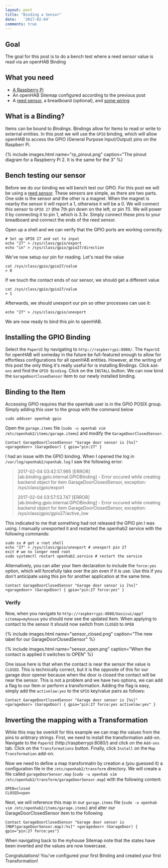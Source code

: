 ```yaml
---
layout: post
title: "Binding a Sensor"
date:   '2017-02-04'
comments: true
---
```

## Goal
The goal for this post is to do a bench test where a reed sensor value is read via an openHAB Binding

## What you need
* <a href="http://amzn.to/2lW0OJz">A Raspberry Pi</a>
* An openHAB Sitemap configured according to the previous post
* A [reed sensor](http://amzn.to/2kKoXhj), a breadboard (optional), and <a href="http://amzn.to/2kKiiUp">some wiring</a>

## What is a Binding?
Items can be bound to *Bindings*.  Bindings allow for Items to read or write to external entities.  In this post we will use the `GPIO` binding, which will allow openHAB to access the GPIO (General Purpose Input/Output) pins on the Raspberr Pi.

{% include images.html name="rp_pinout.png" caption="The pinout diagram for a Raspberry Pi 2.  It is the same for the 3" %}

## Bench testing our sensor
Before we do our binding we will bench test our GPIO.  For this post we will be using a [reed sensor](http://amzn.to/2l7d1XB).  These sensors are simple, as there are two parts.  One side is the sensor and the other is a magnet.  When the magnet is nearby the sensor it will report a 1, otherwise it will be a 0.  We will connect this sensor to `GPIO 27` (the 7th pin down on the left, or pin 11).  We will power it by connecting it to pin 1, which is 3.3v.  Simply connect these pins to your breadboard and connect the ends of the reed sensor.

Open up a shell and we can verify that the GPIO ports are working correctly.

```shell
# Set up GPIO 27 and set to input
echo "27" > /sys/class/gpio/export
echo "in" > /sys/class/gpio/gpio27/direction
```

We've now setup our pin for reading.  Let's read the value

```shell
cat /sys/class/gpio/gpio27/value
> 0
```

If we touch the contact ends of our sensor, we should get a different value

```shell
cat /sys/class/gpio/gpio27/value
> 1
```

Afterwards, we should unexport our pin so other processes can use it:

```shell
echo "27" > /sys/class/gpio/unexport
```

We are now ready to bind this pin to openHAB.

## Installing the GPIO Binding
Select the `PaperUI` by navigating to `http://raspberrypi:8080/`.  The `PaperUI` for openHAB will someday in the future be full-featured enough to allow for effortless configurations for all openHAB entities.  However, at the writing of this post the only thing it's really useful for is installing Bindings.  Click `Add-ons` and find the `GPIO Binding`.  Click on the `INSTALL` button.  We can now bind the `GarageDoorClosedSensor` item to our newly installed binding.

## Binding to the Item
Accessing GPIO requires that the openhab user is in the GPIO POSIX group.  Simply adding this user to the group with the command below

```
sudo adduser openhab gpio
```

Open the `garage.items` file (`sudo -u openhab vim /etc/openhab2/items/garage.items`) and modify the `GarageDoorClosedSensor`.

```
Contact GarageDoorClosedSensor "Garage door sensor is [%s]" <garagedoor> (GarageDoor) { gpio="pin:27" }
```

I had an issue with the GPIO binding.  When I opened the log in `/var/log/openhab2/openhab.log` I saw the following error:

> 2017-02-04 03:42:57.995 [ERROR] [ab.binding.gpio.internal.GPIOBinding] - Error occured while creating backend object for item GarageDoorClosedSensor, exception: /sys/class/gpio/export
>
> 2017-02-04 03:57:53.747 [ERROR] [ab.binding.gpio.internal.GPIOBinding] - Error occured while creating backend object for item GarageDoorClosedSensor, exception: /sys/class/gpio/gpio27/active_low

This indicated to me that something had not released the GPIO pin I was using.  I manually unexported it and restarted the openhab2 service with the following commands:

```shell
sudo su # get a root shell
echo "27" > /sys/class/gpio/unexport # unexport pin 27 
exit # we no longer need root
sudo systemctl restart openhab2.service # restart the service
```

Alternatively, you can alter your Item declaration to include the `force:yes` option, which will forcefully take over the pin even if it is use.  Use this if you don't anticipate using this pin for another application at the same time.

```
Contact GarageDoorClosedSensor "Garage door sensor is [%s]" <garagedoor> (GarageDoor) { gpio="pin:27 force:yes" }
```

### Verify
Now, when you navigate to `http://raspberrypi:8080/basicui/app?sitemap=myhouse` you should now see the updated Item.  When applying to contact to the sensor it should now switch from `CLOSED` to `OPEN`

{% include images.html name="sensor_closed.png" caption="The new label for our GarageDoorClosedSensor" %}

{% include images.html name="sensor_open.png" caption="When the contact is applied it switches to OPEN" %}

One issue here is that when the contact is near the sensor the value is `CLOSED`.  This is technically correct, but it is the opposite of this for our garage door opener because when the door is closed the contact will be near the sensor.  This is not a problem and we have two options, we can add a flag to our Item or perform a transformation.  Adding the flag is easy, simply add the `activelow:yes` to the `GPIO` key/value pairs as follows:

```
Contact GarageDoorClosedSensor "Garage door sensor is [%s]" <garagedoor> (GarageDoor) { gpio="pin:27 force:yes activelow:yes" }
```

## Inverting the mapping with a Transformation
While this may be overkill for this example we can map the values from the pins to aribtrary strings.  First, we need to install the transformation add-on. Navigate to the `PaperUI` (http://raspberrypi:8080/) and click on the `Add-ons` tab.  Click on the `Transformations` button.  Finally, click `Install` on the `Map Transformation` add-on.  

Now we need to define a map transformatin by creation a (you guessed it) a configuration file in the `/etc/openhab2/transform` directory. We will create a file called `garageDoorSensor.map` (`sudo -u openhab vim /etc/openhab2/transform/garageDoorSensor.map`) with the following content:

```
OPEN=closed
CLOSED=open
```

Next, we will reference this map in our `garage.items` file (`sudo -u openhab vim /etc/openhab2/items/garage.items`) and alter our GarageDoorClosedSensor item to the following

```
Contact GarageDoorClosedSensor "Garage door sensor is [MAP(garageDoorSensor.map):%s]" <garagedoor> (GarageDoor) { gpio="pin:27 force:yes"}
```

When navigating back to the myhouse Sitemap note that the states have been inverted and the values are now lowercase.

Congratulations!  You've configured your first Binding and created your first Transformation!
